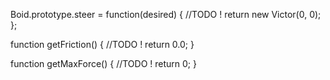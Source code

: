 Boid.prototype.steer = function(desired) {
	//TODO !
	return new Victor(0, 0);
};

function getFriction() {
	//TODO !
	return 0.0;
}

function getMaxForce() {
    //TODO !
	return 0;
}

